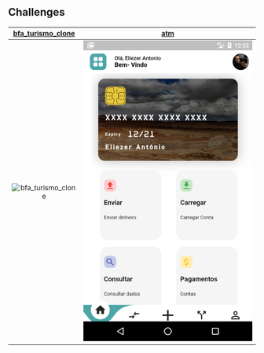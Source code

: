 # 

## Challenges



|[bfa_turismo_clone](bfa_turismo_clone)|[atm](atm)|
|:-:|:-:|
|![bfa_turismo_clone](bfa_turismo_clone/screen_shots/01gif.gif)|![atm](atm/screen_shots/home.png)
